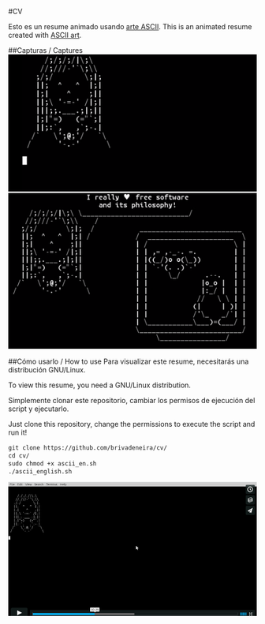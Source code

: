 #CV

Esto es un resume animado usando [arte ASCII](https://es.wikipedia.org/wiki/Arte_ASCII).
This is an animated resume created with [ASCII art](https://en.wikipedia.org/wiki/ASCII_art).

##Capturas / Captures
![](https://github.com/brivadeneira/cv/blob/master/img/captura.png?raw=true)
![](https://github.com/brivadeneira/cv/blob/master/img/captura2.png?raw=true)

##Cómo usarlo / How to use
Para visualizar este resume, necesitarás una distribución GNU/Linux.

To view this resume, you need a GNU/Linux distribution.

Simplemente clonar este repositorio, cambiar los permisos de ejecución del script y ejecutarlo.

Just clone this repository, change the permissions to execute the script and run it!

```shell
git clone https://github.com/brivadeneira/cv/
cd cv/
sudo chmod +x ascii_en.sh
./ascii_english.sh

```

[![](https://github.com/brivadeneira/cv/blob/master/img/captura3.png?raw=true)](https://vimeo.com/201882986)